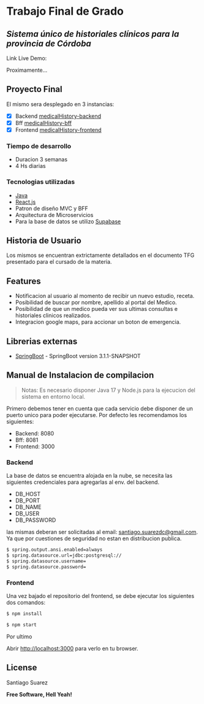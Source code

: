 # Trabajo Final de Grado

## _Sistema único de historiales clínicos para la provincia de Córdoba_

Link Live Demo:

Proximamente...

## Proyecto Final
El mismo sera desplegado en 3 instancias:
- [x] Backend [medicalHistory-backend](https://github.com/santiagosuare/medicalHistory-backend)
- [x] Bff [medicalHistory-bff](https://google.com.ar)
- [x] Frontend [medicalHistory-frontend](https://google.com.ar)

### Tiempo de desarrollo
- Duracion 3 semanas
- 4 Hs diarias

### Tecnologias utilizadas
- <a href="https://docs.oracle.com/en/java/"> Java </a>
- <a href="https://react.dev/"> React.js </a>
- Patron de diseño MVC y BFF
- Arquitectura de Microservicios
- Para la base de datos se utilizo <a href="https://supabase.com/"> Supabase </a>

## Historia de Usuario 

Los mismos se encuentran extrictamente detallados en el documento TFG presentado para el cursado de la materia.


## Features

- Notificacion al usuario al momento de recibir un nuevo estudio, receta.
- Posibilidad de buscar por nombre, apellido al portal del Medico.
- Posibilidad de que un medico pueda ver sus ultimas consultas e historiales clinicos realizados.
- Integracion google maps, para accionar un boton de emergencia.

## Librerias externas

- [SpringBoot] - SpringBoot version 3.1.1-SNAPSHOT


[SpringBoot]: https://spring.io/projects/spring-boot


## Manual de Instalacion de compilacion

> Notas: Es necesario disponer Java 17 y Node.js para la ejecucion del sistema en entorno local.

Primero debemos tener en cuenta que cada servicio debe disponer de un puerto unico para poder ejecutarse.
Por defecto les recomendamos los siguientes:
- Backend: 8080
- Bff: 8081
- Frontend: 3000

### Backend

La base de datos se encuentra alojada en la nube, se necesita las siguientes credenciales para agregarlas al env. del backend.
- DB_HOST
- DB_PORT
- DB_NAME
- DB_USER
- DB_PASSWORD

las mismas deberan ser solicitadas al email: santiago.suarezdc@gmail.com. Ya que por cuestiones de seguridad no estan en distribucion publica.


```sh
$ spring.output.ansi.enabled=always
$ spring.datasource.url=jdbc:postgresql://
$ spring.datasource.username=
$ spring.datasource.password=
```

### Frontend
Una vez bajado el repositorio del frontend, se debe ejecutar los siguientes dos comandos:

```sh
$ npm install
```

```sh
$ npm start
```

Por ultimo

Abrir [http://localhost:3000](http://localhost:3000) para verlo en tu browser.


## License

Santiago Suarez

**Free Software, Hell Yeah!**